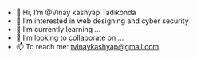 - 👋 Hi, I’m @Vinay kashyap Tadikonda
- 👀 I’m interested in web designing and cyber security
- 🌱 I’m currently learning ...
- 💞️ I’m looking to collaborate on ...
- 📫 To reach me: tvinaykashyap@gmail.com
<!---
Vinays25/Vinays25 is a ✨ special ✨ repository because its `README.md` (this file) appears on your GitHub profile.
You can click the Preview link to take a look at your changes.
--->
